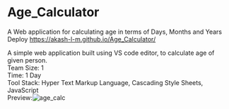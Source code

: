 # Age_Calculator
A Web application for calculating age in terms of Days, Months and Years <br/>
Deploy https://akash-l-m.github.io/Age_Calculator/ <br/>

A simple web application built using VS code editor, to calculate age of given person.
<br/>
Team Size: 1
<br/>
Time: 1 Day<br/>
Tool Stack: Hyper Text Markup Language, Cascading Style Sheets, JavaScript
<br>Preview:![age_calc](https://user-images.githubusercontent.com/91725049/148627736-6657ef21-5737-451d-bbe0-c728e385902e.jpg)
